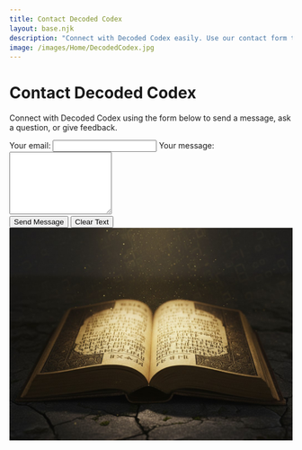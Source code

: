 ```yaml
---
title: Contact Decoded Codex
layout: base.njk
description: "Connect with Decoded Codex easily. Use our contact form to send messages, ask questions, or provide feedback. We're here to listen and assist you on your journey of discovery."
image: /images/Home/DecodedCodex.jpg
---
```


# Contact Decoded Codex

<p>Connect with Decoded Codex using the form below to send a message, ask a question, or give feedback.</p>


<form
  action="https://formspree.io/f/xnngzpyq"
  method="POST"
  id="contact-form">
  <label>
    Your email:
    <input type="email" name="email" required>
  </label>

  <label>
    Your message:
    <textarea name="message" required rows="7"></textarea>
  </label>

  <div class="form-buttons">
    <button type="submit">Send Message</button>
    <button type="reset" class="clear-btn">Clear Text</button>
  </div>
</form>

<img src="/images/Home/DecodedCodex.jpg" alt="A open book written in an unknown language" id="site-image">

<script>
  const form = document.getElementById('contact-form');
  if (form) {
    form.addEventListener('submit', () => {
      setTimeout(() => {
        form.reset();
      }, 100);
    });
  }
</script>